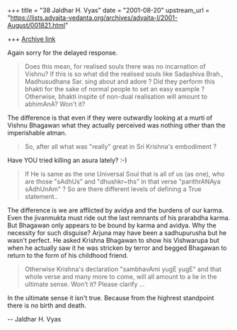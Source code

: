 +++
title = "38 Jaldhar H. Vyas"
date = "2001-08-20"
upstream_url = "https://lists.advaita-vedanta.org/archives/advaita-l/2001-August/001821.html"

+++
[Archive link](https://lists.advaita-vedanta.org/archives/advaita-l/2001-August/001821.html)

Again sorry for the delayed response.

> Does this mean, for realised souls there was no incarnation of Vishnu? If
> this is so what did the realised souls like Sadashiva Brah., Madhusudhana
> Sar.
> sing about and adore ? Did they perform this bhakti for the sake of normal
> people to set an easy example ? Otherwise, bhakti inspite of non-dual
> realisation
> will amount to abhimAnA? Won't it?
>

The difference is that even if they were outwardly looking at a
murti of Vishnu Bhagawan what they actually perceived was nothing other
than the imperishable atman.

> So, after all what was "really" great in Sri Krishna's embodiment ?

Have YOU tried killing an asura lately? :-)

>If He is
> same as the one Universal Soul that is all of us (as one), who are those
> "sAdhUs" and "dhushkr~ths" in that verse "parithrANAya sAdhUnAm" ? So are
> there different levels of defining a True statement..

The difference is we are afflicted by avidya and the burdens of our karma.
Even the jivanmukta must ride out the last remnants of his prarabdha
karma.  But Bhagawan only appears to be bound by karma and avidya.  Why
the necessity for such disguise?  Arjuna may have been a sadhupurusha but
he wasn't perfect.  He asked Krishna Bhagawan to show his Vishwarupa but
when he actually saw it he was stricken by terror and begged Bhagawan to
return to the form of his childhood friend.

> Otherwise Krishna's
> declaration "sambhavAmi yugE yugE" and that whole verse and many more to
> come,
> will all amount to a lie in the ultimate sense. Won't it? Please clarify ...
>

In the ultimate sense it isn't true.  Because from the highrest standpoint
there is no birth and death.

--
Jaldhar H. Vyas <jaldhar at braincells.com>

